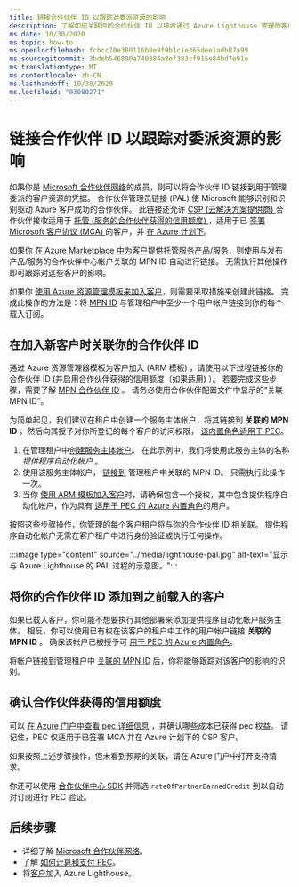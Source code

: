 ```yaml
---
title: 链接合作伙伴 ID 以跟踪对委派资源的影响
description: 了解如何关联你的合作伙伴 ID 以接收通过 Azure Lighthouse 管理的客户资源的合作伙伴获得的信用 (PEC) 。
ms.date: 10/30/2020
ms.topic: how-to
ms.openlocfilehash: fcbcc70e380116b8e9f9b1c1e365dee1adb87a99
ms.sourcegitcommit: 3bdeb546890a740384a8ef383cf915e84bd7e91e
ms.translationtype: MT
ms.contentlocale: zh-CN
ms.lasthandoff: 10/30/2020
ms.locfileid: "93080271"
---
```

# <a name="link-your-partner-id-to-track-your-impact-on-delegated-resources"></a>链接合作伙伴 ID 以跟踪对委派资源的影响 

如果你是 [Microsoft 合作伙伴网络](https://partner.microsoft.com/)的成员，则可以将合作伙伴 ID 链接到用于管理委派的客户资源的凭据。 合作伙伴管理员链接 (PAL) 使 Microsoft 能够识别和识别驱动 Azure 客户成功的合作伙伴。 此链接还允许 [CSP (云解决方案提供商) ](/partner-center/csp-overview) 合作伙伴接收适用于 [托管 (服务的合作伙伴获得的信用额度) ](/partner-center/partner-earned-credit) ，适用于已 [签署 Microsoft 客户协议 (MCA) ](/partner-center/confirm-customer-agreement) 的客户，并 [在 Azure 计划下](/partner-center/azure-plan-get-started)。

如果你 [在 Azure Marketplace 中为客户提供托管服务产品/服务](publish-managed-services-offers.md)，则使用与发布产品/服务的合作伙伴中心帐户关联的 MPN ID 自动进行链接。 无需执行其他操作即可跟踪对这些客户的影响。

如果你 [使用 Azure 资源管理模板来加入客户](onboard-customer.md)，则需要采取措施来创建此链接。 完成此操作的方法是：将 [MPN ID](../../cost-management-billing/manage/link-partner-id.md) 与管理租户中至少一个用户帐户链接到你的每个载入订阅。

## <a name="associate-your-partner-id-when-you-onboard-new-customers"></a>在加入新客户时关联你的合作伙伴 ID

通过 Azure 资源管理器模板为客户加入 (ARM 模板) ，请使用以下过程链接你的合作伙伴 ID (并启用合作伙伴获得的信用额度（如果适用) ）。 若要完成这些步骤，需要了解 [MPN 合作伙伴 ID](/partner-center/partner-center-account-setup#locate-your-mpn-id) 。 请务必使用合作伙伴配置文件中显示的“关联 MPN ID”。

为简单起见，我们建议在租户中创建一个服务主体帐户，将其链接到 **关联的 MPN ID** ，然后向其授予对你所登记的每个客户的访问权限， [该内置角色适用于 PEC](/partner-center/azure-roles-perms-pec)。

1. 在管理租户中[创建服务主体帐户](../../active-directory/develop/howto-authenticate-service-principal-powershell.md)。 在此示例中，我们将使用此服务主体的名称 *提供程序自动化帐户* 。
1. 使用该服务主体帐户， [链接到](../../cost-management-billing/manage/link-partner-id.md#link-to-a-partner-id) 管理租户中关联的 MPN ID。 只需执行此操作一次。
1. 当你 [使用 ARM 模板加入客户](onboard-customer.md)时，请确保包含一个授权，其中包含提供程序自动化帐户，作为具有 [适用于 PEC 的 Azure 内置角色](/partner-center/azure-roles-perms-pec)的用户。

按照这些步骤操作，你管理的每个客户租户将与你的合作伙伴 ID 相关联。 提供程序自动化帐户无需在客户租户中进行身份验证或执行任何操作。

:::image type="content" source="../media/lighthouse-pal.jpg" alt-text="显示与 Azure Lighthouse 的 PAL 过程的示意图。":::

## <a name="add-your-partner-id-to-previously-onboarded-customers"></a>将你的合作伙伴 ID 添加到之前载入的客户

如果已载入客户，你可能不想要执行其他部署来添加提供程序自动化帐户服务主体。 相反，你可以使用已有权在该客户的租户中工作的用户帐户链接 **关联的 MPN ID** 。 确保该帐户已被授予可 [用于 PEC 的 Azure 内置角色](/partner-center/azure-roles-perms-pec)。

将帐户链接到管理租户中 [关联的 MPN ID](../../cost-management-billing/manage/link-partner-id.md#link-to-a-partner-id) 后，你将能够跟踪对该客户的影响的识别。

## <a name="confirm-partner-earned-credit"></a>确认合作伙伴获得的信用额度

可以 [在 Azure 门户中查看 pec 详细信息](/partner-center/partner-earned-credit-explanation#azure-cost-management) ，并确认哪些成本已获得 pec 权益。 请记住，PEC 仅适用于已签署 MCA 并在 Azure 计划下的 CSP 客户。

如果按照上述步骤操作，但未看到预期的关联，请在 Azure 门户中打开支持请求。

你还可以使用 [合作伙伴中心 SDK](/partner-center/develop/get-invoice-unbilled-consumption-lineitems) 并筛选 `rateOfPartnerEarnedCredit` 到以自动对订阅进行 PEC 验证。

## <a name="next-steps"></a>后续步骤

- 详细了解 [Microsoft 合作伙伴网络](/partner-center/mpn-overview)。
- 了解 [如何计算和支付 PEC](/partner-center/partner-earned-credit-explanation)。
- 将[客户](onboard-customer.md)加入 Azure Lighthouse。